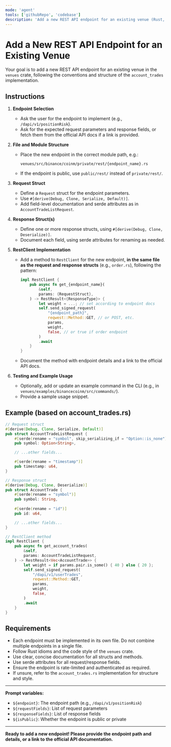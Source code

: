 ```yaml
---
mode: 'agent'
tools: ['githubRepo', 'codebase']
description: 'Add a new REST API endpoint for an existing venue (Rust, venues crate)'
---
```


# Add a New REST API Endpoint for an Existing Venue

Your goal is to add a new REST API endpoint for an existing venue in the `venues` crate, following the conventions and structure of the `account_trades` implementation.

## Instructions

1. **Endpoint Selection**
   - Ask the user for the endpoint to implement (e.g., `/dapi/v1/positionRisk`).
   - Ask for the expected request parameters and response fields, or fetch them from the official API docs if a link is provided.

2. **File and Module Structure**
   - Place the new endpoint in the correct module path, e.g.:
     ```
     venues/src/binance/coinm/private/rest/{endpoint_name}.rs
     ```
   - If the endpoint is public, use `public/rest/` instead of `private/rest/`.

3. **Request Struct**
   - Define a `Request` struct for the endpoint parameters.
   - Use `#[derive(Debug, Clone, Serialize, Default)]`.
   - Add field-level documentation and serde attributes as in `AccountTradeListRequest`.

4. **Response Struct(s)**
   - Define one or more response structs, using `#[derive(Debug, Clone, Deserialize)]`.
   - Document each field, using serde attributes for renaming as needed.

5. **RestClient Implementation**
   - Add a method to `RestClient` for the new endpoint, **in the same file as the request and response structs** (e.g., `order.rs`), following the pattern:
     ```rust
     impl RestClient {
         pub async fn get_{endpoint_name}(
             &self,
             params: {RequestStruct},
         ) -> RestResult<{ResponseType}> {
             let weight = ...; // set according to endpoint docs
             self.send_signed_request(
                 "{endpoint_path}",
                 reqwest::Method::GET, // or POST, etc.
                 params,
                 weight,
                 false, // or true if order endpoint
             )
             .await
         }
     }
     ```
   - Document the method with endpoint details and a link to the official API docs.

6. **Testing and Example Usage**
   - Optionally, add or update an example command in the CLI (e.g., in `venues/examples/binancecoinm/src/commands/`).
   - Provide a sample usage snippet.

## Example (based on account_trades.rs)

```rust
// Request struct
#[derive(Debug, Clone, Serialize, Default)]
pub struct AccountTradeListRequest {
    #[serde(rename = "symbol", skip_serializing_if = "Option::is_none")]
    pub symbol: Option<String>,

    // ...other fields...

    #[serde(rename = "timestamp")]
    pub timestamp: u64,
}

// Response struct
#[derive(Debug, Clone, Deserialize)]
pub struct AccountTrade {
    #[serde(rename = "symbol")]
    pub symbol: String,
    
    #[serde(rename = "id")]
    pub id: u64,

    // ...other fields...
}

// RestClient method
impl RestClient {
    pub async fn get_account_trades(
        &self,
        params: AccountTradeListRequest,
    ) -> RestResult<Vec<AccountTrade>> {
        let weight = if params.pair.is_some() { 40 } else { 20 };
        self.send_signed_request(
            "/dapi/v1/userTrades",
            reqwest::Method::GET,
            params,
            weight,
            false,
        )
        .await
    }
}
```

## Requirements

- Each endpoint must be implemented in its own file. Do not combine multiple endpoints in a single file.
- Follow Rust idioms and the code style of the `venues` crate.
- Use clear, concise documentation for all structs and methods.
- Use serde attributes for all request/response fields.
- Ensure the endpoint is rate-limited and authenticated as required.
- If unsure, refer to the `account_trades.rs` implementation for structure and style.

---

**Prompt variables:**
- `${endpoint}`: The endpoint path (e.g., `/dapi/v1/positionRisk`)
- `${requestFields}`: List of request parameters
- `${responseFields}`: List of response fields
- `${isPublic}`: Whether the endpoint is public or private

---

**Ready to add a new endpoint! Please provide the endpoint path and details, or a link to the official API documentation.**

